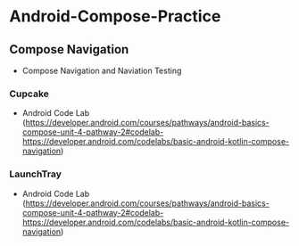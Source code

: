 # Android-Compose-Practice

## Compose Navigation
- Compose Navigation and Naviation Testing

### Cupcake
- Android Code Lab (https://developer.android.com/courses/pathways/android-basics-compose-unit-4-pathway-2#codelab-https://developer.android.com/codelabs/basic-android-kotlin-compose-navigation)


### LaunchTray
- Android Code Lab (https://developer.android.com/courses/pathways/android-basics-compose-unit-4-pathway-2#codelab-https://developer.android.com/codelabs/basic-android-kotlin-compose-navigation)